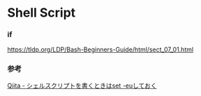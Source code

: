 # Shell Script

### if

https://tldp.org/LDP/Bash-Beginners-Guide/html/sect_07_01.html

### 参考

[Qiita - シェルスクリプトを書くときはset -euしておく](https://qiita.com/youcune/items/fcfb4ad3d7c1edf9dc96)

